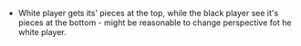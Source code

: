 - White player gets its' pieces at the top, while the black player see it's pieces at the bottom - might be reasonable to change perspective fot he white player.